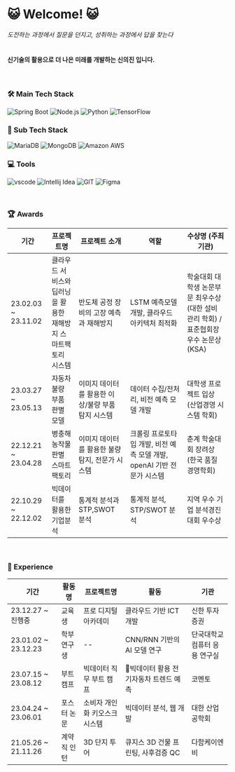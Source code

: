 # 😺 Welcome! 😺     
      
_도전하는 과정에서 질문을 던지고, 성취하는 과정에서 답을 찾는다_    
<br>

#### 신기술의 활용으로 더 나은 미래를 개발하는 신의진 입니다.
<br>


### 🛠 Main Tech Stack

![Spring Boot](https://img.shields.io/badge/SpringBoot-6DB33F?style=flat&logo=Spring&logoColor=white)
![Node.js](https://img.shields.io/badge/Node.js/Express-339933?style=flat&logo=Node.js&logoColor=white)
![Python](https://img.shields.io/badge/Python-3776AB?style=flat&logo=Python&logoColor=white)
![TensorFlow](https://img.shields.io/badge/TensorFlow-FF6F00?style=flat&logo=TensorFlow&logoColor=white)

### 🔧 Sub Tech Stack

![MariaDB](https://img.shields.io/badge/mariaDB-003545?style=flat&logo=MySQL&logoColor=white)
![MongoDB](https://img.shields.io/badge/MongoDB-47A248?style=flat&logo=MongoDB&logoColor=white)
![Amazon AWS](https://img.shields.io/badge/Amazon%20AWS-232F3E?style=flat&logo=amazonaws&logoColor=white)

### 💻 Tools

![vscode](https://img.shields.io/badge/vscode-5C2D91?style=flat-square&logo=visual%20studio&logoColor=white)
![Intellij Idea](https://img.shields.io/badge/Intellij%20Idea-000000?style=flat&logo=intellijidea&logoColor=white)
![GIT](https://img.shields.io/badge/GIT-E44C30?style=flat-square&logo=git&logoColor=white)
![Figma](https://img.shields.io/badge/Figma-F24E1E?style=flat-square&logo=Figma&logoColor=white)

<br>

### 🏆 Awards

| 기간                | 프로젝트명 | 프로젝트 소개     | 역할        | 수상명 (주최기관)                              |
| ------------------- | ---------- | ----------------- | ------------------------------------------------------------------------- | -------------------------------------------------- |
| 23.02.03 ~ 23.11.02 | 클라우드 서비스와 딥러닝을 활용한 재해방지 스마트팩토리 시스템 | 반도체 공정 장비의 고장 예측과 재해방지 | LSTM 예측모델 개발, 클라우드 아키텍처 최적화 | 학술대회 대학생 논문부문 최우수상 (대한 설비 관리 학회) / 표준협회장 우수 논문상 (KSA) |
| 23.03.27 ~ 23.05.13 | 자동차 불량 부품 판별 모델 | 이미지 데이터를 활용한 이상/불량 부품 탐지 시스템 | 데이터 수집/전처리, 비전 예측 모델 개발 | 대학생 프로젝트 입상 (산업경영 시스템 학회) |
| 22.12.21 ~ 23.04.28 | 병충해 농작물 판별 스마트팩토리 | 이미지 데이터를 활용한 불량 탐지, 전문가 시스템 | 크롤링 프로토타입 개발, 비전 예측 모델 개발, openAI 기반 전문가 시스템 | 춘계 학술대회 장려상 (한국 품질 경영학회) |
| 22.10.29 ~ 22.12.02 | 빅데이터를 활용한 기업분석 | 통계적 분석과 STP,SWOT 분석 | 통계적 분석, STP/SWOT 분석 | 지역 우수 기업 분석경진 대회 우수상 |

<br>

### 🏃 Experience

| 기간                | 활동명 | 프로젝트명     | 활동        | 기관                              |
| ------------------- | ---------- | ----------------- | ------------------------------------------------------------------------- | -------------------------------------------------- |
| 23.12.27 ~ 진행중 | 교육생 | 프로 디지털 아카데미 | 클라우드 기반 ICT 개발 | 신한 투자 증권 |
| 23.01.02 ~ 23.12.23 | 학부연구생 | -- | CNN/RNN 기반의 AI 모델 연구 | 단국대학교 컴퓨터 응용 연구실 |
| 23.07.15 ~ 23.08.12 | 부트 캠프 | 빅데이터 직무 부트 캠프 | 빅데이터 활용 전기자동차 트렌드 예측 | 코멘토 |
| 23.04.24 ~ 23.06.01 | 포스터 논문 | 소비자 개인화 키오스크 시스템 | 빅데이터 분석, 웹 개발 | 대한 산업 공학회 |
| 21.05.26 ~ 21.11.26 | 계약직 인턴 | 3D 단지 투어 | 큐지스 3D 건물 프린팅, 사후검증 QC | 다함케이엔비 |
